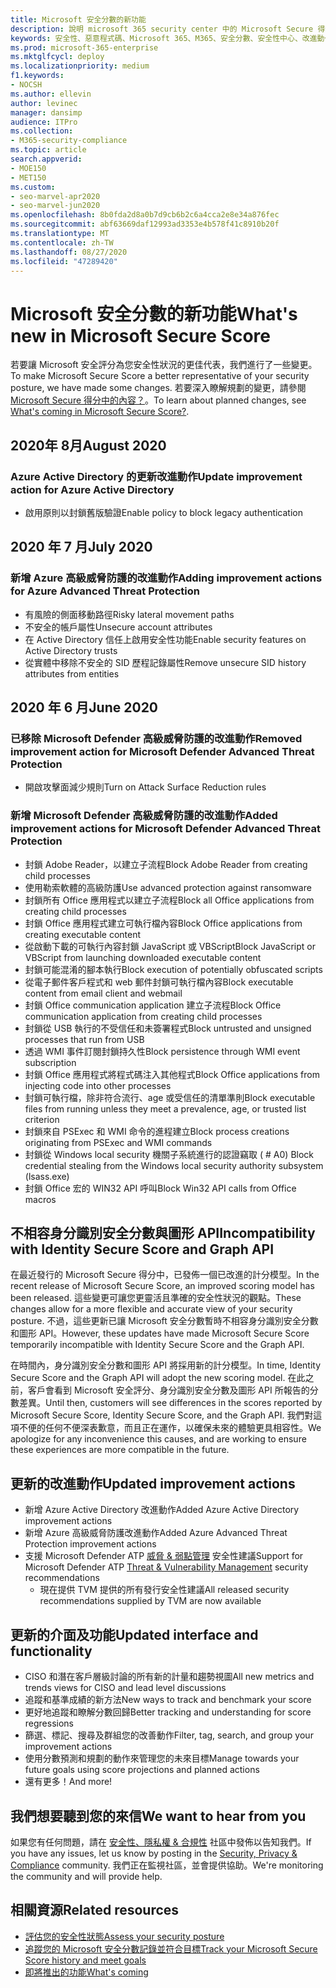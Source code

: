 ```yaml
---
title: Microsoft 安全分數的新功能
description: 說明 microsoft 365 security center 中的 Microsoft Secure 得分發生了哪些新的變更。
keywords: 安全性、惡意程式碼、Microsoft 365、M365、安全分數、安全性中心、改進動作
ms.prod: microsoft-365-enterprise
ms.mktglfcycl: deploy
ms.localizationpriority: medium
f1.keywords:
- NOCSH
ms.author: ellevin
author: levinec
manager: dansimp
audience: ITPro
ms.collection:
- M365-security-compliance
ms.topic: article
search.appverid:
- MOE150
- MET150
ms.custom:
- seo-marvel-apr2020
- seo-marvel-jun2020
ms.openlocfilehash: 8b0fda2d8a0b7d9cb6b2c6a4cca2e8e34a876fec
ms.sourcegitcommit: abf63669daf12993ad3353e4b578f41c8910b20f
ms.translationtype: MT
ms.contentlocale: zh-TW
ms.lasthandoff: 08/27/2020
ms.locfileid: "47289420"
---
```

# <a name="whats-new-in-microsoft-secure-score"></a><span data-ttu-id="9889d-104">Microsoft 安全分數的新功能</span><span class="sxs-lookup"><span data-stu-id="9889d-104">What's new in Microsoft Secure Score</span></span>

<span data-ttu-id="9889d-105">若要讓 Microsoft 安全評分為您安全性狀況的更佳代表，我們進行了一些變更。</span><span class="sxs-lookup"><span data-stu-id="9889d-105">To make Microsoft Secure Score a better representative of your security posture, we have made some changes.</span></span> <span data-ttu-id="9889d-106">若要深入瞭解規劃的變更，請參閱 [Microsoft Secure 得分中的內容？](microsoft-secure-score-whats-coming.md)。</span><span class="sxs-lookup"><span data-stu-id="9889d-106">To learn about planned changes, see [What's coming in Microsoft Secure Score?](microsoft-secure-score-whats-coming.md).</span></span>

## <a name="august-2020"></a><span data-ttu-id="9889d-107">2020年 8月</span><span class="sxs-lookup"><span data-stu-id="9889d-107">August 2020</span></span>

### <a name="update-improvement-action-for-azure-active-directory"></a><span data-ttu-id="9889d-108">Azure Active Directory 的更新改進動作</span><span class="sxs-lookup"><span data-stu-id="9889d-108">Update improvement action for Azure Active Directory</span></span>

- <span data-ttu-id="9889d-109">啟用原則以封鎖舊版驗證</span><span class="sxs-lookup"><span data-stu-id="9889d-109">Enable policy to block legacy authentication</span></span>

## <a name="july-2020"></a><span data-ttu-id="9889d-110">2020 年 7 月</span><span class="sxs-lookup"><span data-stu-id="9889d-110">July 2020</span></span>

### <a name="adding-improvement-actions-for-azure-advanced-threat-protection"></a><span data-ttu-id="9889d-111">新增 Azure 高級威脅防護的改進動作</span><span class="sxs-lookup"><span data-stu-id="9889d-111">Adding improvement actions for Azure Advanced Threat Protection</span></span>

- <span data-ttu-id="9889d-112">有風險的側面移動路徑</span><span class="sxs-lookup"><span data-stu-id="9889d-112">Risky lateral movement paths</span></span>
- <span data-ttu-id="9889d-113">不安全的帳戶屬性</span><span class="sxs-lookup"><span data-stu-id="9889d-113">Unsecure account attributes</span></span>
- <span data-ttu-id="9889d-114">在 Active Directory 信任上啟用安全性功能</span><span class="sxs-lookup"><span data-stu-id="9889d-114">Enable security features on Active Directory trusts</span></span>
- <span data-ttu-id="9889d-115">從實體中移除不安全的 SID 歷程記錄屬性</span><span class="sxs-lookup"><span data-stu-id="9889d-115">Remove unsecure SID history attributes from entities</span></span>

## <a name="june-2020"></a><span data-ttu-id="9889d-116">2020 年 6 月</span><span class="sxs-lookup"><span data-stu-id="9889d-116">June 2020</span></span>

### <a name="removed-improvement-action-for-microsoft-defender-advanced-threat-protection"></a><span data-ttu-id="9889d-117">已移除 Microsoft Defender 高級威脅防護的改進動作</span><span class="sxs-lookup"><span data-stu-id="9889d-117">Removed improvement action for Microsoft Defender Advanced Threat Protection</span></span>

* <span data-ttu-id="9889d-118">開啟攻擊面減少規則</span><span class="sxs-lookup"><span data-stu-id="9889d-118">Turn on Attack Surface Reduction rules</span></span>

### <a name="added-improvement-actions-for-microsoft-defender-advanced-threat-protection"></a><span data-ttu-id="9889d-119">新增 Microsoft Defender 高級威脅防護的改進動作</span><span class="sxs-lookup"><span data-stu-id="9889d-119">Added improvement actions for Microsoft Defender Advanced Threat Protection</span></span>

* <span data-ttu-id="9889d-120">封鎖 Adobe Reader，以建立子流程</span><span class="sxs-lookup"><span data-stu-id="9889d-120">Block Adobe Reader from creating child processes</span></span>
* <span data-ttu-id="9889d-121">使用勒索軟體的高級防護</span><span class="sxs-lookup"><span data-stu-id="9889d-121">Use advanced protection against ransomware</span></span>
* <span data-ttu-id="9889d-122">封鎖所有 Office 應用程式以建立子流程</span><span class="sxs-lookup"><span data-stu-id="9889d-122">Block all Office applications from creating child processes</span></span>
* <span data-ttu-id="9889d-123">封鎖 Office 應用程式建立可執行檔內容</span><span class="sxs-lookup"><span data-stu-id="9889d-123">Block Office applications from creating executable content</span></span>
* <span data-ttu-id="9889d-124">從啟動下載的可執行內容封鎖 JavaScript 或 VBScript</span><span class="sxs-lookup"><span data-stu-id="9889d-124">Block JavaScript or VBScript from launching downloaded executable content</span></span>
* <span data-ttu-id="9889d-125">封鎖可能混淆的腳本執行</span><span class="sxs-lookup"><span data-stu-id="9889d-125">Block execution of potentially obfuscated scripts</span></span>
* <span data-ttu-id="9889d-126">從電子郵件客戶程式和 web 郵件封鎖可執行檔內容</span><span class="sxs-lookup"><span data-stu-id="9889d-126">Block executable content from email client and webmail</span></span>
* <span data-ttu-id="9889d-127">封鎖 Office communication application 建立子流程</span><span class="sxs-lookup"><span data-stu-id="9889d-127">Block Office communication application from creating child processes</span></span>
* <span data-ttu-id="9889d-128">封鎖從 USB 執行的不受信任和未簽署程式</span><span class="sxs-lookup"><span data-stu-id="9889d-128">Block untrusted and unsigned processes that run from USB</span></span>
* <span data-ttu-id="9889d-129">透過 WMI 事件訂閱封鎖持久性</span><span class="sxs-lookup"><span data-stu-id="9889d-129">Block persistence through WMI event subscription</span></span>
* <span data-ttu-id="9889d-130">封鎖 Office 應用程式將程式碼注入其他程式</span><span class="sxs-lookup"><span data-stu-id="9889d-130">Block Office applications from injecting code into other processes</span></span>
* <span data-ttu-id="9889d-131">封鎖可執行檔，除非符合流行、age 或受信任的清單準則</span><span class="sxs-lookup"><span data-stu-id="9889d-131">Block executable files from running unless they meet a prevalence, age, or trusted list criterion</span></span>
* <span data-ttu-id="9889d-132">封鎖來自 PSExec 和 WMI 命令的進程建立</span><span class="sxs-lookup"><span data-stu-id="9889d-132">Block process creations originating from PSExec and WMI commands</span></span>
* <span data-ttu-id="9889d-133">封鎖從 Windows local security 機關子系統進行的認證竊取 ( # A0) </span><span class="sxs-lookup"><span data-stu-id="9889d-133">Block credential stealing from the Windows local security authority subsystem (lsass.exe)</span></span>
* <span data-ttu-id="9889d-134">封鎖 Office 宏的 WIN32 API 呼叫</span><span class="sxs-lookup"><span data-stu-id="9889d-134">Block Win32 API calls from Office macros</span></span>

## <a name="incompatibility-with-identity-secure-score-and-graph-api"></a><span data-ttu-id="9889d-135">不相容身分識別安全分數與圖形 API</span><span class="sxs-lookup"><span data-stu-id="9889d-135">Incompatibility with Identity Secure Score and Graph API</span></span>

<span data-ttu-id="9889d-136">在最近發行的 Microsoft Secure 得分中，已發佈一個已改進的計分模型。</span><span class="sxs-lookup"><span data-stu-id="9889d-136">In the recent release of Microsoft Secure Score, an improved scoring model has been released.</span></span> <span data-ttu-id="9889d-137">這些變更可讓您更靈活且準確的安全性狀況的觀點。</span><span class="sxs-lookup"><span data-stu-id="9889d-137">These changes allow for a more flexible and accurate view of your security posture.</span></span> <span data-ttu-id="9889d-138">不過，這些更新已讓 Microsoft 安全分數暫時不相容身分識別安全分數和圖形 API。</span><span class="sxs-lookup"><span data-stu-id="9889d-138">However, these updates have made Microsoft Secure Score temporarily incompatible with Identity Secure Score and the Graph API.</span></span>

<span data-ttu-id="9889d-139">在時間內，身分識別安全分數和圖形 API 將採用新的計分模型。</span><span class="sxs-lookup"><span data-stu-id="9889d-139">In time, Identity Secure Score and the Graph API will adopt the new scoring model.</span></span> <span data-ttu-id="9889d-140">在此之前，客戶會看到 Microsoft 安全評分、身分識別安全分數及圖形 API 所報告的分數差異。</span><span class="sxs-lookup"><span data-stu-id="9889d-140">Until then, customers will see differences in the scores reported by Microsoft Secure Score, Identity Secure Score, and the Graph API.</span></span> <span data-ttu-id="9889d-141">我們對這項不便的任何不便深表歉意，而且正在運作，以確保未來的體驗更具相容性。</span><span class="sxs-lookup"><span data-stu-id="9889d-141">We apologize for any inconvenience this causes, and are working to ensure these experiences are more compatible in the future.</span></span>

## <a name="updated-improvement-actions"></a><span data-ttu-id="9889d-142">更新的改進動作</span><span class="sxs-lookup"><span data-stu-id="9889d-142">Updated improvement actions</span></span>

- <span data-ttu-id="9889d-143">新增 Azure Active Directory 改進動作</span><span class="sxs-lookup"><span data-stu-id="9889d-143">Added Azure Active Directory improvement actions</span></span>
- <span data-ttu-id="9889d-144">新增 Azure 高級威脅防護改進動作</span><span class="sxs-lookup"><span data-stu-id="9889d-144">Added Azure Advanced Threat Protection improvement actions</span></span>
- <span data-ttu-id="9889d-145">支援 Microsoft Defender ATP [威脅 & 弱點管理](https://docs.microsoft.com/windows/security/threat-protection/microsoft-defender-atp/next-gen-threat-and-vuln-mgt) 安全性建議</span><span class="sxs-lookup"><span data-stu-id="9889d-145">Support for Microsoft Defender ATP [Threat & Vulnerability Management](https://docs.microsoft.com/windows/security/threat-protection/microsoft-defender-atp/next-gen-threat-and-vuln-mgt) security recommendations</span></span>
    - <span data-ttu-id="9889d-146">現在提供 TVM 提供的所有發行安全性建議</span><span class="sxs-lookup"><span data-stu-id="9889d-146">All released security recommendations supplied by TVM are now available</span></span>

## <a name="updated-interface-and-functionality"></a><span data-ttu-id="9889d-147">更新的介面及功能</span><span class="sxs-lookup"><span data-stu-id="9889d-147">Updated interface and functionality</span></span>

* <span data-ttu-id="9889d-148">CISO 和潛在客戶層級討論的所有新的計量和趨勢視圖</span><span class="sxs-lookup"><span data-stu-id="9889d-148">All new metrics and trends views for CISO and lead level discussions</span></span>
* <span data-ttu-id="9889d-149">追蹤和基準成績的新方法</span><span class="sxs-lookup"><span data-stu-id="9889d-149">New ways to track and benchmark your score</span></span>
* <span data-ttu-id="9889d-150">更好地追蹤和瞭解分數回歸</span><span class="sxs-lookup"><span data-stu-id="9889d-150">Better tracking and understanding for score regressions</span></span>
* <span data-ttu-id="9889d-151">篩選、標記、搜尋及群組您的改善動作</span><span class="sxs-lookup"><span data-stu-id="9889d-151">Filter, tag, search, and group your improvement actions</span></span>
* <span data-ttu-id="9889d-152">使用分數預測和規劃的動作來管理您的未來目標</span><span class="sxs-lookup"><span data-stu-id="9889d-152">Manage towards your future goals using score projections and planned actions</span></span>
* <span data-ttu-id="9889d-153">還有更多！</span><span class="sxs-lookup"><span data-stu-id="9889d-153">And more!</span></span>

## <a name="we-want-to-hear-from-you"></a><span data-ttu-id="9889d-154">我們想要聽到您的來信</span><span class="sxs-lookup"><span data-stu-id="9889d-154">We want to hear from you</span></span>

<span data-ttu-id="9889d-155">如果您有任何問題，請在 [安全性、隱私權 & 合規性](https://techcommunity.microsoft.com/t5/Security-Privacy-Compliance/bd-p/security_privacy) 社區中發佈以告知我們。</span><span class="sxs-lookup"><span data-stu-id="9889d-155">If you have any issues, let us know by posting in the [Security, Privacy & Compliance](https://techcommunity.microsoft.com/t5/Security-Privacy-Compliance/bd-p/security_privacy) community.</span></span> <span data-ttu-id="9889d-156">我們正在監視社區，並會提供協助。</span><span class="sxs-lookup"><span data-stu-id="9889d-156">We're monitoring the community and will provide help.</span></span>

## <a name="related-resources"></a><span data-ttu-id="9889d-157">相關資源</span><span class="sxs-lookup"><span data-stu-id="9889d-157">Related resources</span></span>

- [<span data-ttu-id="9889d-158">評估您的安全性狀態</span><span class="sxs-lookup"><span data-stu-id="9889d-158">Assess your security posture</span></span>](microsoft-secure-score-improvement-actions.md)
- [<span data-ttu-id="9889d-159">追蹤您的 Microsoft 安全分數記錄並符合目標</span><span class="sxs-lookup"><span data-stu-id="9889d-159">Track your Microsoft Secure Score history and meet goals</span></span>](microsoft-secure-score-history-metrics-trends.md)
- [<span data-ttu-id="9889d-160">即將推出的功能</span><span class="sxs-lookup"><span data-stu-id="9889d-160">What's coming</span></span>](microsoft-secure-score-whats-coming.md)
